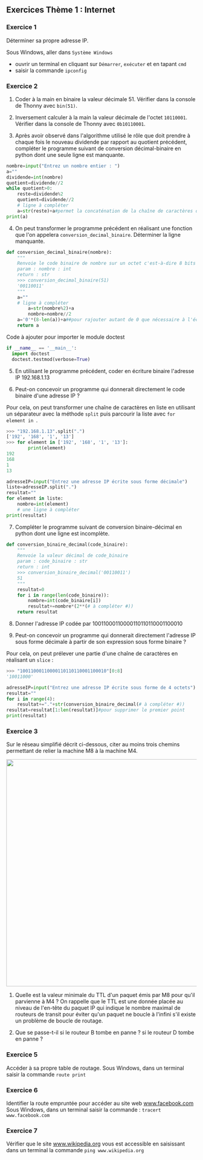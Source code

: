 ## Exercices Thème 1 : Internet

### Exercice 1

Déterminer sa propre adresse IP.  

Sous Windows, aller dans `Système Windows`
- ouvrir un terminal en cliquant sur `Démarrer`, `exécuter` et en tapant `cmd`
- saisir la commande `ipconfig`

### Exercice 2

1) Coder à la main en binaire la valeur décimale 51. Vérifier dans la console de Thonny avec `bin(51)`.

2) Inversement calculer à la main la valeur décimale de l'octet `10110001`. Vérifier dans la console de Thonny avec `0b10110001`.

3) Après avoir observé dans l'algorithme utilisé le rôle que doit prendre à chaque fois le nouveau dividende par rapport au quotient précédent, compléter le programme suivant de conversion décimal-binaire en python dont une seule ligne est manquante.

```python
nombre=input("Entrez un nombre entier : ")
a=""
dividende=int(nombre)
quotient=dividende//2
while quotient>0:
    reste=dividende%2
    quotient=dividende//2
    # ligne à compléter
    a=str(reste)+a#permet la concaténation de la chaîne de caractères de droite à gauche
print(a)
```
4) On peut transformer le programme précédent en réalisant une fonction que l'on appelera `conversion_decimal_binaire`. Déterminer la ligne manquante.

```python
def conversion_decimal_binaire(nombre):
    """
    Renvoie le code binaire de nombre sur un octet c'est-à-dire 8 bits
    param : nombre : int
    return : str
    >>> conversion_decimal_binaire(51)
    '00110011'
    """
    a=""
    # ligne à compléter
        a=str(nombre%2)+a
        nombre=nombre//2
    a='0'*(8-len(a))+a##pour rajouter autant de 0 que nécessaire à l'écriture d'un octet
    return a
```

Code à ajouter pour importer le module doctest

```Python
if __name__ == '__main__':
  import doctest
  doctest.testmod(verbose=True)
```

5) En utilisant le programme précédent, coder en écriture binaire l'adresse IP 192.168.1.13

6) Peut-on concevoir un programme qui donnerait directement le code binaire d'une adresse IP ?

Pour cela, on peut transformer une chaîne de caractères en liste en utilisant un séparateur avec la méthode `split` puis parcourir la liste avec `for element in `.

```python
>>> "192.168.1.13".split(".")
['192', '168', '1', '13']
>>> for element in ['192', '168', '1', '13']:
    	print(element)    
192
168
1
13
```

```Python
adresseIP=input("Entrez une adresse IP écrite sous forme décimale")
liste=adresseIP.split(".")
resultat=""
for element in liste:
    nombre=int(element)
    # une ligne à compléter
print(resultat)
```

7)  Compléter le programme suivant de conversion binaire-décimal en python dont une ligne est incomplète.

```python
def conversion_binaire_decimal(code_binaire):
    """
    Renvoie la valeur décimal de code_binaire
    param : code_binaire : str
    return : int
    >>> conversion_binaire_decimal('00110011')
    51
    """
    resultat=0
    for i in range(len(code_binaire)):
        nombre=int(code_binaire[i])
        resultat+=nombre*(2**(# à compléter #))
    return resultat
```

8) Donner l'adresse IP codée par 10011000110000110110110001100010

9) Peut-on concevoir un programme qui donnerait directement l'adresse IP sous forme décimale à partir de son expression sous forme binaire ?

Pour cela, on peut prélever une partie d'une chaîne de caractères en réalisant un `slice` :

```python
>>> "10011000110000110110110001100010"[0:8]
'10011000'
```
```python
adresseIP=input("Entrez une adresse IP écrite sous forme de 4 octets")
resultat=""
for i in range(4):
    resultat+="."+str(conversion_binaire_decimal(# à compléter #))
resultat=resultat[1:len(resultat)]#pour supprimer le premier point
print(resultat)
```


### Exercice 3

Sur le réseau simplifié décrit ci-dessous, citer au moins trois chemins permettant de relier la machine M8 à la machine M4.

<img src="Assets/routages.png" width="800" height="600">

1) Quelle est la valeur minimale du TTL d'un paquet émis par M8 pour qu'il parvienne à M4 ?
On rappelle que le TTL est une donnée placée au niveau de l'en-tête du paquet IP qui indique le nombre maximal de routeurs de transit pour éviter qu'un paquet ne boucle à l'infini s'il existe un problème de boucle de routage.

2) Que se passe-t-il si le routeur B tombe en panne ? si le routeur D tombe en panne ?

### Exercice 5

Accéder à sa propre table de routage.
Sous Windows, dans un terminal saisir la commande `route print`


### Exercice 6

Identifier la route empruntée pour accéder au site web www.facebook.com
Sous Windows, dans un terminal saisir la commande :  `tracert www.facebook.com`

### Exercice 7

Vérifier que le site www.wikipedia.org vous est accessible en saisissant dans un terminal la commande `ping www.wikipedia.org`


